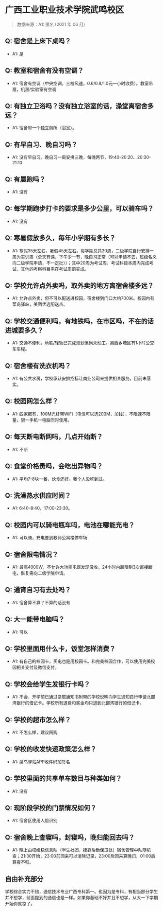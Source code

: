 # 广西工业职业技术学院武鸣校区

> 数据来源：A1: 匿名 (2021 年 06 月)

## Q: 宿舍是上床下桌吗？

- A1: 是

## Q: 教室和宿舍有没有空调？

- A1: 宿舍有空调（中央空调，三档风速，0.6/0.8/1.0元一小时收费）。教室吊扇，机房/实验室有空调

## Q: 有独立卫浴吗？没有独立浴室的话，澡堂离宿舍多远？

- A1: 宿舍带一个独立厕所（浴室）。

## Q: 有早自习、晚自习吗？

- A1: 没有早自习。晚自习一周安排三晚，每晚两节，19:40-20:20、20:30-21:10

## Q: 有晨跑吗？

- A1: 没有

## Q: 每学期跑步打卡的要求是多少公里，可以骑车吗？

- A1: 没有

## Q: 寒暑假放多久，每年小学期有多长？

- A1: 寒假35天左右，暑假45天左右。每学期总共20周，二级学院自行安排一周为实训周（全天有课，下午少一节，晚自习正常（可以申请不去，班级名义向二级学院申请，不一定批））；其中20周为考试周，考试科目本周内完成考试，其他的考察科目需在考试周前完成。

## Q: 学校允许点外卖吗，取外卖的地方离宿舍楼多远？

- A1: 允许点外卖，但不可以配送进校园，宿舍楼到门口大约700米。校园内有菜鸟驿站，美团优选配送点。

## Q: 学校交通便利吗，有地铁吗，在市区吗，不在的话进城要多久？

- A1: 交通不便利，地铁/轻轨已完成规划但尚未动工。离西乡塘区有1小时公交车车程。

## Q: 宿舍楼有洗衣机吗？

- A1: 有公共水房，学校承认安排招标让商业公司来提供相关服务。目前未落实。

## Q: 校园网怎么样？

- A1: 四家都有，100M光纤带WiFi（电信可以选200M，加钱），不限速不限量，限一手机一电脑同时使用。

## Q: 每天断电断网吗，几点开始断？

- A1: 不断

## Q: 食堂价格贵吗，会吃出异物吗？

- A1: 平均7-8块一餐，伙食还好。我个人没吃到过。

## Q: 洗澡热水供应时间？

- A1: 6:40-8:40，17:00-23:30。

## Q: 校园内可以骑电瓶车吗，电池在哪能充电？

- A1: 可以骑，充电要到教师公寓楼停车场

## Q: 宿舍限电情况？

- A1: 最高4000W，不允许大功率电器发现没收。24小时内超限制3次直接断电，恢复需向二级学院申请。

## Q: 通宵自习有去处吗？

- A1: 宿舍算不算？不算的话没有

## Q: 大一能带电脑吗？

- A1: 可以

## Q: 学校里面用什么卡，饭堂怎样消费？

- A1: 有自己的校园卡，买电也是用校园卡。和完美校园合作，可以使用完美校园相关支付及微信支付。

## Q: 学校会给学生发银行卡吗？

- A1: 不会，开学前已通过录取通知书附带的学校说明向学生通知自行申请北部湾银行的借记卡。学校所有退费和奖金均只退到北部湾银行的借记卡。

## Q: 学校的超市怎么样？

- A1: 不怎么样，建议网购

## Q: 学校的收发快递政策怎么样？

- A1: 菜鸟驿站APP收件码加签名

## Q: 学校里面的共享单车数目与种类如何？

- A1: 没有

## Q: 现阶段学校的门禁情况如何？

- A1: 宿舍区使用人脸识别

## Q: 宿舍晚上查寝吗，封寝吗，晚归能回去吗？

- A1: 晚上由校维稳信息队（学生社团，挂靠后勤保卫处）宿舍管理中队随机查；21:30开始，23:00前回来可以消除记录，23:00后回来算晚归，01:00后算夜不归。

## 自由补充部分

学校综合实力不错，通信技术专业广西专科第一。也因为是专科，有相当部分学生并不想学，前面提到的通信也是一样。如果你基础不好并且不想学，从大一下学期开始你就凉了。